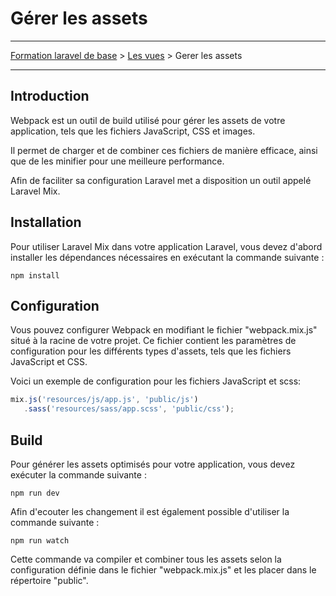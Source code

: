 # Gérer les assets

---

[Formation laravel de base](../../README.md) > [Les vues](../README.md) > Gerer les assets

---

## Introduction

Webpack est un outil de build utilisé pour gérer les assets de 
votre application, tels que les fichiers JavaScript, CSS et 
images.

Il permet de charger et de combiner ces fichiers de manière 
efficace, ainsi que de les minifier pour une meilleure 
performance.

Afin de faciliter sa configuration Laravel met a disposition un outil
appelé Laravel Mix.

## Installation

Pour utiliser Laravel Mix dans votre application Laravel, 
vous devez d'abord installer les dépendances nécessaires en 
exécutant la commande suivante :

```shell
npm install
```

## Configuration

Vous pouvez configurer Webpack en modifiant le fichier 
"webpack.mix.js" situé à la racine de votre projet. Ce fichier 
contient les paramètres de configuration pour les différents 
types d'assets, tels que les fichiers JavaScript et CSS.

Voici un exemple de configuration pour les fichiers JavaScript et scss:

```js
mix.js('resources/js/app.js', 'public/js')
   .sass('resources/sass/app.scss', 'public/css');
```

## Build

Pour générer les assets optimisés pour votre application, vous 
devez exécuter la commande suivante :

```shell
npm run dev
```

Afin d'ecouter les changement il est également possible d'utiliser
la commande suivante :

```shell
npm run watch
```

Cette commande va compiler et combiner tous les assets selon la 
configuration définie dans le fichier "webpack.mix.js" et les 
placer dans le répertoire "public".
